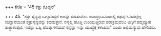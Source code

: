 +++
title = "45 ಕೆತ್ತು ಕೊಣ್ಡಿರೆ"

+++
45. "ಶತ್ರು ಸೈನ್ಯವು ಒಗ್ಗೂಡಿದ್ದರೆ ಅದನ್ನು ಬಿಡಿಸುವೆನು. ಯುದ್ಧಭೂಮಿಯಲ್ಲಿ ರಥವು ಓಡಿದಲ್ಲೆಲ್ಲ ಮದ್ದಾನೆಯಂತೆ ಶತ್ರುಸೈನ್ಯವನ್ನು ಕದಡುತ್ತೇನೆ. ನನ್ನಲ್ಲಿ ಹೊತ್ತಿ ಉರಿಯುತ್ತಿರುವ ಪರಾಕ್ರಮವೆಂಬ ಅಗ್ನಿಗೆ ಪದ್ಮವ್ಯೂಹ ತುತ್ತಾಗುತ್ತದೆ. ಇದನ್ನು ಒಪ್ಪಿ ಹೊತ್ತುಗಳೆಯದೆ ನನ್ನನ್ನು ಇನ್ನು ಯುದ್ಧಕ್ಕೆ ಕಳುಹಿಸು" ಎಂದು ಆಭಿಮನ್ಯುವು ಹೇಳಿದನು.